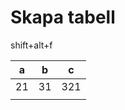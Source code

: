 # Skapa tabell

shift+alt+f

| a   | b   | c   |
| --- | --- | --- |
| 21  | 31  | 321 |
|     |     |     |

